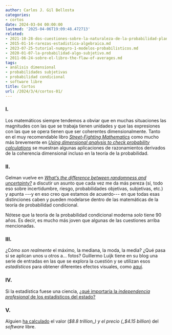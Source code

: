 ```yaml
---
author: Carlos J. Gil Bellosta
categories:
- cortos
date: 2024-03-04 00:00:00
lastmod: '2025-04-06T19:09:48.472713'
related:
- 2021-10-28-dos-cuestiones-sobre-la-naturaleza-de-la-probabilidad-planteadas-por-keynes-en-1921-pero-que-siguen-hoy-igual-de-vigentes.md
- 2015-01-14-rarezas-estadistica-algebraica.md
- 2023-07-25-tutorial-numpyro-1-modelos-probabilisticos.md
- 2020-01-07-la-probabilidad-algo-subjetivo.md
- 2011-06-24-sobre-el-libro-the-flaw-of-averages.md
tags:
- análisis dimensional
- probabilidades subjetivas
- probabilidad condicional
- software libre
title: Cortos
url: /2024/3/4/cortos-01/
---
```


### I.

Los matemáticos siempre tendemos a obviar que en muchas situaciones las magnitudes con las que se trabaja tienen unidades y que las expresiones con las que se opera tienen que ser coherentes dimensionalmente. Tanto en el muy recomendable libro
[_Street-Fighting Mathematics_](https://sept.mit.edu/sites/default/files/Streetfighting%20Mathematics.pdf) como mucho más brevemente en
[_Using dimensional analysis to check probability calculations_](https://www.johndcook.com/blog/2023/11/08/probability-dimensional-analysis/) se muestran algunas aplicaciones de razonamientos derivados de la coherencia dimensional incluso en la teoría de la probabilidad.

### II.

Gelman vuelve en [_What’s the difference between randomness and uncertainty?_](https://statmodeling.stat.columbia.edu/2016/02/06/probability-and-probability/) a discutir un asunto que cada vez me da más pereza (sí, todo eso sobre incertidumbre, riesgo, probabilidades objetivas, subjetivas, etc.) y apunta ---y en eso creo que estamos de acuerdo--- en que todas esas distinciones caben y pueden modelarse dentro de las matemáticas de la teoría de probabilidad condicional.

Nótese que la teoría de la probabilidad condicional moderna _solo_ tiene 90 años. Es decir, es mucho más joven que algunas de las cuestiones arriba mencionadas.

### III.

¿Cómo _son realmente_ el máximo, la mediana, la moda, la media? ¿Qué pasa si se aplican unos u otros a… fotos? Guillermo Luijk tiene en su blog una serie de entradas en las que se explora la cuestión y se utilizan esos _estadísticos_ para obtener diferentes efectos visuales, como
[aquí](https://www.overfitting.net/2022/01/acumulando-luz-en-raw.html).


### IV.

Si la estadística fuese una ciencia, [¿qué importaría la _independencia profesional_ de los estadísticos del estado?](https://torres.epv.uniovi.es/centon/codigo-buenas-practicas-estadisticas.html)


### V.

Alguien [ha calculado](https://papers.ssrn.com/sol3/papers.cfm?abstract_id=4693148) el valor (_$8.8 trillion_) y el precio (_$4.15 billion_) del _software_ libre.